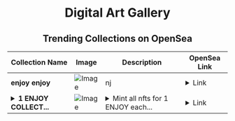 <div align="center">

# Digital Art Gallery

## Trending Collections on OpenSea

| Collection Name                       | Image                                                                                     | Description                       | OpenSea Link                                                                                          |
|---------------------------------------|-------------------------------------------------------------------------------------------|-----------------------------------|--------------------------------------------------------------------------------------------------------|
| **enjoy enjoy** | ![Image](https://i.seadn.io/s/raw/files/2515c4d3c6a3d2d81e3b7ee8ed23977f.jpg?w=500&auto=format?w=200&auto=format) | nj | <details><summary>Link</summary>[enjoy enjoy](https://opensea.io/collection/enjoy-enjoy-11)</details> |
| **<details><summary>1 ENJOY COLLECT...</summary>1 ENJOY COLLECTION</details>** | ![Image](https://i.seadn.io/s/raw/files/a481d480e2d78cc403de4e2123b9cd6b.jpg?w=500&auto=format?w=200&auto=format) | <details><summary>Mint all nfts for 1 ENJOY each...</summary>Mint all nfts for 1 ENJOY each. THX !</details> | <details><summary>Link</summary>[1 ENJOY COLLECTION](https://opensea.io/collection/1-enjoy-collection-3)</details> |

</div>